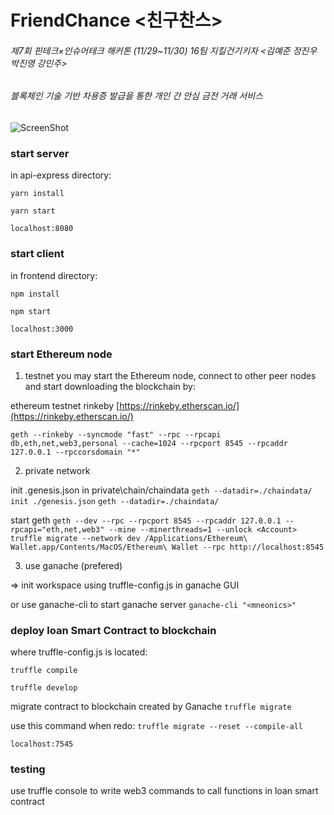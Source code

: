 # FriendChance <친구찬스>

###### 제7회 핀테크×인슈어테크 해커톤 (11/29~11/30) 16팀 지킬건기키자 <김예준 정진우 박진영 강민주>
###### 블록체인 기술 기반 차용증 발급을 통한 개인 간 안심 금전 거래 서비스

![ScreenShot](https://raw.github.com/mandoolala/FriendChance/master/screenshot.png?raw=true)

### start server

in api-express directory:

`yarn install`

`yarn start`

`localhost:8080`

### start client 

in frontend directory:

`npm install`

`npm start`

`localhost:3000`

### start Ethereum node

1) testnet
you may start the Ethereum node, connect to other peer nodes and start downloading the blockchain by: 

ethereum testnet rinkeby
[https://rinkeby.etherscan.io/](https://rinkeby.etherscan.io/)

`geth --rinkeby --syncmode "fast" --rpc --rpcapi db,eth,net,web3,personal --cache=1024 --rpcport 8545 --rpcaddr 127.0.0.1 --rpccorsdomain "*"`

2) private network 

init .genesis.json in private\chain/chaindata
`geth --datadir=./chaindata/ init ./genesis.json`
`geth --datadir=./chaindata/`

start geth
`geth --dev --rpc --rpcport 8545 --rpcaddr 127.0.0.1 --rpcapi="eth,net,web3" --mine --minerthreads=1 --unlock <Account>
truffle migrate --network dev
/Applications/Ethereum\ Wallet.app/Contents/MacOS/Ethereum\ Wallet --rpc http://localhost:8545`

3) use ganache (prefered)

=> init workspace using truffle-config.js in ganache GUI

or use ganache-cli to start ganache server 
`ganache-cli "<mneonics>"`


### deploy loan Smart Contract to blockchain

where truffle-config.js is located:

`truffle compile`

`truffle develop`

migrate contract to blockchain created by Ganache
`truffle migrate`

use this command when redo:
`truffle migrate --reset --compile-all`

`localhost:7545`

### testing

use truffle console to write web3 commands to call functions in loan smart contract





